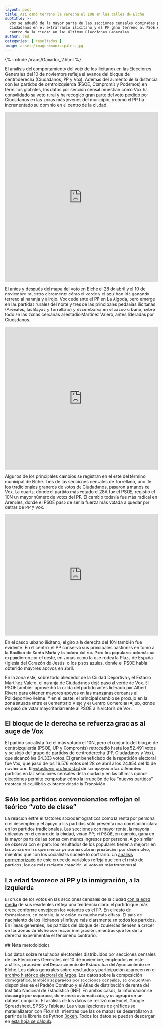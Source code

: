 ```yaml
---
layout: post
title: Así ganó terreno la derecha el 10N en las calles de Elche
subtitle: >-
  Vox se adueñó de la mayor parte de las secciones censales dominadas por
  Ciudadanos en el extrarradio ilicitano y el PP ganó terreno al PSOE en el
  centro de la ciudad en las últimas Elecciones Generales
author: red 
categories: [ resultados ]
image: assets/images/municipales.jpg
---
```

{% include /maps/Ganador_2.html %}

El análisis del comportamiento del voto de los ilicitanos en las Elecciones Generales del 10 de noviembre refleja el avance del bloque de centroderecha (Ciudadanos, PP y Vox). Además del aumento de la distancia con los partidos de centroizquierda (PSOE, Compromís y Podemos) en términos globales, los datos por sección censal muestran cómo Vox ha consolidado su voto rural y ha recogido gran parte del voto perdido por Ciudadanos en las zonas más jóvenes del municipio, y cómo el PP ha incrementado su dominio en el centro de la ciudad.

<iframe frameborder="0" class="juxtapose" width="100%" height="561" src="https://cdn.knightlab.com/libs/juxtapose/latest/embed/index.html?uid=215a5048-14e6-11ea-b9b8-0edaf8f81e27"></iframe>

El antes y después del mapa del voto en Elche el 28 de abril y el 10 de noviembre muestra claramente cómo el verde y el azul han ido ganando terreno al naranja y al rojo. Vox cede ante el PP en La Algoda, pero emerge en las partidas rurales del norte y tres de las principales pedanías ilicitanas (Arenales, las Bayas y Torrellano) y desembarca en el casco urbano, sobre todo en las zonas cercanas al estadio Martínez Valero, antes lideradas por Ciudadanos.

<iframe frameborder="0" class="juxtapose" width="100%" height="472" src="https://cdn.knightlab.com/libs/juxtapose/latest/embed/index.html?uid=d3e29cd4-1491-11ea-b9b8-0edaf8f81e27"></iframe>

Algunos de los principales cambios se registran en el este del término municipal de Elche. Tres de las secciones censales de Torrellano, uno de los tradicionales graneros de votos de Ciudadanos, pasaron a manos de Vox. La cuarta, donde el partido más votado el 28A fue el PSOE, registró el 10N un mayor número de votos del PP. El cambio todavía fue más radical en Arenales, donde el PSOE pasó de ser la fuerza más votada a quedar por detrás de PP y Vox.

<iframe frameborder="0" class="juxtapose" width="100%" height="400" src="https://cdn.knightlab.com/libs/juxtapose/latest/embed/index.html?uid=77024982-1492-11ea-b9b8-0edaf8f81e27"></iframe>

En el casco urbano ilicitano, el giro a la derecha del 10N también fue evidente. En el centro, el PP conservó sus principales bastiones en torno a la Basílica de Santa María y la ladera del río. Pero los populares además se expandieron por el oeste, en zonas como la que rodea la Plaza de España (Iglesia del Corazón de Jesús) o los pisos azules, donde el PSOE había obtenido mayores apoyos en abril. 

En la zona este, sobre todo alrededor de la Ciudad Deportiva y el Estadio Martínez Valero, el naranja de Ciudadanos dejó paso al verde de Vox. El PSOE también aprovechó la caída del partido antes liderado por Albert Rivera para obtener mayores apoyos en las manzanas cercanas al Polideportivo Kelme. Y en el oeste, el principal cambio se produjo en la zona situada entre el Cementerio Viejo y el Centro Comercial l’Aljub, donde se pasó de votar mayoritariamente al PSOE a la victoria de Vox.

## El bloque de la derecha se refuerza gracias al auge de Vox

<div class="flourish-embed" data-src="visualisation/975466"></div><script src="https://public.flourish.studio/resources/embed.js"></script>

El partido socialista fue el más votado el 10N, pero el conjunto del bloque de centroizquierda (PSOE, UP y Compromís) retrocedió hasta los 52.491 votos y se alejó del grupo de partidos de centroderecha (PP, Ciudadanos y Vox), que alcanzó los 64.333 votos. El gran beneficiado de la repetición electoral fue Vox, que pasó de los 16.576 votos del 28 de abril a los 24.954 del 10 de noviembre. El [estudio en profundidad](https://localdatalab.umh.es/el-pp-siente-el-aliento-de-vox-aunque-se-desquita-arrebatando-votos-a-otras-formaciones/) de los apoyos a los diferentes partidos en las secciones censales de la ciudad y en las últimas quince elecciones permite comprobar cómo la irrupción de los “nuevos partidos” trastoca el equilibrio existente desde la Transición.

## Sólo los partidos convencionales reflejan el teórico “voto de clase”

<div class="flourish-embed" data-src="visualisation/964579"></div><script src="https://public.flourish.studio/resources/embed.js"></script>

La relación entre el factores sociodemográficos como la renta por persona o el desempleo y el apoyo a los partidos sólo presenta una correlación clara en los partidos tradicionales. Las secciones con mayor renta, la mayoría ubicadas en el centro de la ciudad, votan PP; el PSOE, en cambio, gana en la mayor parte de las zonas con menos ingresos por persona. Algo similar se observa con el paro: los resultados de los populares tienen a mejorar en las zonas en las que menos personas cobran prestación por desempleo; mientras que con los socialistas sucede lo contrario. Un [análisis pormenorizado](https://localdatalab.umh.es/el-voto-de-clase-reside-en-el-bipartidismo/) de este cruce de variables refleja que con el resto de partidos, los de más reciente creación, el voto es más transversal.

## La edad favorece al PP y la inmigración, a la izquierda

<div class="flourish-embed" data-src="visualisation/964579"></div><script src="https://public.flourish.studio/resources/embed.js"></script>

El cruce de los votos en las secciones censales de la ciudad [con la edad media](https://localdatalab.umh.es/solo-el-pp-mejora-con-la-edad/) de sus residentes refleja una tendencia clara: el partido que más crece conforme envejecen los votantes es el PP. En el resto de formaciones, en cambio, la relación es mucho más difusa. El país de nacimiento de los ilicitanos sí influye más claramente en todos los partidos. En líneas generales, los partidos del bloque de izquierdas tienden a crecer en las zonas de Elche con mayor inmigración, mientras que los de la derecha experimentan el fenómeno contrario.

<div class="note"></div>
## Nota metodológica

Los datos sobre resultados electorales distribuidos por secciones censales de las Elecciones Generales del 10 de noviembre, empleados en este análisis, proceden del Departamento de Estadística del Ayuntamiento de Elche. Los datos generales sobre resultados y participación aparecen en el [archivo histórico electoral de Argos](http://www.argos.gva.es/ahe/val/buscaEleccionesV.html). Los datos sobre la composición demográfica, también separados por secciones censales, se encuentran disponibles en el Padrón Continuo y el Atlas de distribución de renta del Instituto Nacional de Estadística (INE). En ambos casos, la información se descargó por separado, de manera automatizada, y se agrupó en un dataset conjunto. El análisis de los datos se realizó con Excel, Google Spreadsheet, SPSS y Tableau. Las visualizaciones de gráficos se materializaron con [Flourish](https://flourish.studio/), mientras que las de mapas se desarrollaron a partir de la librería de Python [Bokeh](https://bokeh.pydata.org/en/latest/). Todos los datos se pueden descargar en [esta hoja de cálculo](https://docs.google.com/spreadsheets/d/1YYY7UvSXv_QbxinCTBAfu0lh3zmWiq6DTRFthUUA2qM/edit?usp=sharing).
